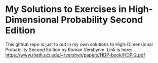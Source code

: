 # My Solutions to Exercises in High-Dimensional Probability Second Edition
This github repo is just to put in my own solutions to High-Dimensional Probability Second Edition by Roman Vershynin.
Link is here: https://www.math.uci.edu/~rvershyn/papers/HDP-book/HDP-2.pdf
